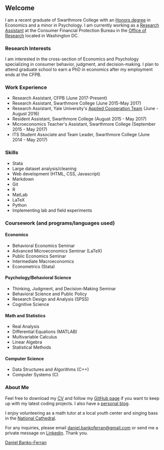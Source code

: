 

## Welcome
I am a recent graduate of Swarthmore College with an [Honors degree](https://www.swarthmore.edu/honors-program) in Economics and a minor in Psychology. I am currently  working as a [Research Assistant](https://www.consumerfinance.gov/about-us/careers/students-and-graduates/) at the Consumer Financial Protection Bureau in the [Office of Research](https://www.consumerfinance.gov/about-us/the-bureau/bureau-structure/research-markets-regulation/) located in Washington DC.

### Research Interests
I am interested in the cross-section of Economics and Psychology specializing in consumer behavior, judgment, and decision-making. I plan to attend graduate school to earn a PhD in economics after my employment ends at the CFPB.

### Work Experience
- Research Assistant, CFPB (June 2017-Present)
- Research Assistant, Swarthmore College (June 2015-May 2017)
- Research Assistant, Yale University's [Applied Cooperation Team](https://act.yale.edu/people) (June - August 2016)
- Resident Assistant, Swarthmore College (August 2015 - May 2017)
- Microeconomics Teacher's Assistant, Swarthmore College (September 2015 - May 2017)
- ITS Student Associate and Team Leader, Swarthmore College (June 2014 - May 2017)

### Skills
- Stata
- Large dataset analysis/cleaning
- Web development (HTML, CSS, Javascript)
- Markdown
- Git
- R
- MatLab
- LaTeX
- Python
- Implementing lab and field experiments

### Coursework (and programs/languages used)

#### Economics
- Behavioral Economics Seminar
- Advanced Microeconomics Seminar (LaTeX)
- Public Economics Seminar
- Intermediate Macroeconomics
- Econometrics (Stata)

#### Psychology/Behavioral Science
- Thinking, Judgment, and Decision-Making Seminar
- Behavioral Science and Public Policy
- Research Design and Analysis (SPSS)
- Cognitive Science

#### Math and Statistics
- Real Analysis
- Differential Equations (MATLAB)
- Multivariable Calculus
- Linear Algebra
- Statistical Methods

#### Computer Science
- Data Structures and Algorithms (C++)
- Computer Systems (C)


### About Me
Feel free to download my [CV](https://www.dropbox.com/s/rok02wsilwfyr9w/dbankoResume.docx?dl=0) and follow my [GitHub page](https://github.com/danielbanko) if you want to keep up with my latest coding projects. I also have a [personal blog](https://danielbanko.wordpress.com/).

I enjoy volunteering as a math tutor at a local youth center and singing bass in the [National Cathedral](https://cathedral.org/). 


For any inquiries, please email <a href="mailto:daniel.bankoferran@gmail.com?" target="_top">daniel.bankoferran@gmail.com</a> or send me a private message on [Linkedin](https://www.linkedin.com/in/daniel-banko/). Thank you.

<script type="text/javascript" src="https://platform.linkedin.com/badges/js/profile.js" async defer></script>

<div class="LI-profile-badge"  data-version="v1" data-size="medium" data-locale="en_US" data-type="horizontal" data-theme="light" data-vanity="daniel-banko-ferran-4584b951"><a class="LI-simple-link" href='https://www.linkedin.com/in/daniel-banko-ferran-4584b951?trk=profile-badge'>Daniel Banko-Ferran</a></div>

